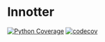 # Innotter
[![Python Coverage](https://github.com/mitrandir-pl/Innotter/actions/workflows/default.yml/badge.svg)](https://github.com/mitrandir-pl/Innotter/actions/workflows/default.yml)
[![codecov](https://codecov.io/gh/mitrandir-pl/Innotter/branch/main/graph/badge.svg?token=PANMXFUCCP)](https://codecov.io/gh/mitrandir-pl/Innotter)
